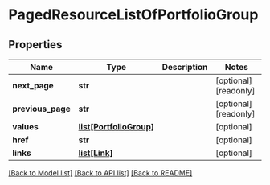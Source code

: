 # PagedResourceListOfPortfolioGroup

## Properties
Name | Type | Description | Notes
------------ | ------------- | ------------- | -------------
**next_page** | **str** |  | [optional] [readonly] 
**previous_page** | **str** |  | [optional] [readonly] 
**values** | [**list[PortfolioGroup]**](PortfolioGroup.md) |  | [optional] 
**href** | **str** |  | [optional] 
**links** | [**list[Link]**](Link.md) |  | [optional] 

[[Back to Model list]](../README.md#documentation-for-models) [[Back to API list]](../README.md#documentation-for-api-endpoints) [[Back to README]](../README.md)


